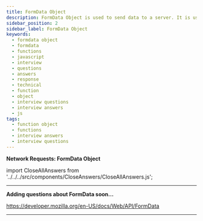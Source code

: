 ```yaml
---
title: FormData Object
description: FormData Object is used to send data to a server. It is used to send the data in the form of key-value pairs. JavaScript Frontend Phone Interview Questions
sidebar_position: 2
sidebar_label: FormData Object
keywords:
  - formdata object
  - formdata
  - functions
  - javascript
  - interview
  - questions
  - answers
  - response
  - technical
  - function
  - object
  - interview questions
  - interview answers
  - js
tags:
  - function object
  - functions
  - interview answers
  - interview questions
---
```


<head>
  <title>FormData Object | JavaScript Frontend Interview Questions</title>
</head>

<!-- Note: Adding questions about FormData soon... -->

**Network Requests: FormData Object**

import CloseAllAnswers from '../../../src/components/CloseAnswers/CloseAllAnswers.js';

<CloseAllAnswers />

---

**Adding questions about FormData soon...**

<https://developer.mozilla.org/en-US/docs/Web/API/FormData>

---
